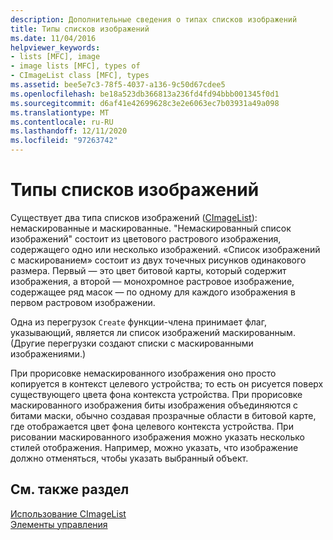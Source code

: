 ```yaml
---
description: Дополнительные сведения о типах списков изображений
title: Типы списков изображений
ms.date: 11/04/2016
helpviewer_keywords:
- lists [MFC], image
- image lists [MFC], types of
- CImageList class [MFC], types
ms.assetid: bee5e7c3-78f5-4037-a136-9c50d67cdee5
ms.openlocfilehash: be18a523db366813a236fd4fd94bbb001345f0d1
ms.sourcegitcommit: d6af41e42699628c3e2e6063ec7b03931a49a098
ms.translationtype: MT
ms.contentlocale: ru-RU
ms.lasthandoff: 12/11/2020
ms.locfileid: "97263742"
---
```

# <a name="types-of-image-lists"></a>Типы списков изображений

Существует два типа списков изображений ([CImageList](../mfc/reference/cimagelist-class.md)): немаскированные и маскированные. "Немаскированный список изображений" состоит из цветового растрового изображения, содержащего одно или несколько изображений. «Список изображений с маскированием» состоит из двух точечных рисунков одинакового размера. Первый — это цвет битовой карты, который содержит изображения, а второй — монохромное растровое изображение, содержащее ряд масок — по одному для каждого изображения в первом растровом изображении.

Одна из перегрузок `Create` функции-члена принимает флаг, указывающий, является ли список изображений маскированным. (Другие перегрузки создают списки с маскированными изображениями.)

При прорисовке немаскированного изображения оно просто копируется в контекст целевого устройства; то есть он рисуется поверх существующего цвета фона контекста устройства. При прорисовке маскированного изображения биты изображения объединяются с битами маски, обычно создавая прозрачные области в битовой карте, где отображается цвет фона целевого контекста устройства. При рисовании маскированного изображения можно указать несколько стилей отображения. Например, можно указать, что изображение должно отменяться, чтобы указать выбранный объект.

## <a name="see-also"></a>См. также раздел

[Использование CImageList](../mfc/using-cimagelist.md)<br/>
[Элементы управления](../mfc/controls-mfc.md)
